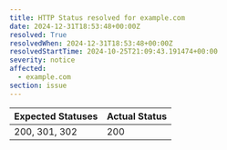 ```yaml
---
title: HTTP Status resolved for example.com
date: 2024-12-31T18:53:48+00:00Z
resolved: True
resolvedWhen: 2024-12-31T18:53:48+00:00Z
resolvedStartTime: 2024-10-25T21:09:43.191474+00:00
severity: notice
affected:
  - example.com
section: issue
---
```


| Expected Statuses | Actual Status  |
|-------------------|----------------|
| 200, 301, 302 | 200 |
